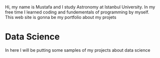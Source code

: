 Hi, my name is Mustafa and I study Astronomy at Istanbul University. In my free time I learned coding and fundementals of programming by myself. This web site is gonna be my portfolio about my projets

# Data Science
In here I will be putting some samples of my projects about data science
